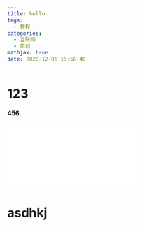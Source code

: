 ```yaml
---
title: hello
tags:
  - 教程
categories:
  - 互联网
  - 原创
mathjax: true
date: 2020-12-06 19:56:40
---
```

# 123
**456**
<iframe src="//player.bilibili.com/player.html?aid=713104286&bvid=BV1AX4y1u7hH&cid=263331303&page=1" scrolling="no" border="0" frameborder="no" framespacing="0" allowfullscreen="true"> </iframe>
<h1>asdhkj</h1>
<script>

</script>